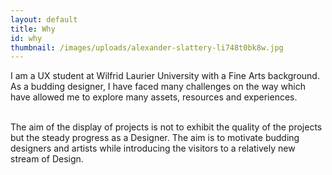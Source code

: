 ```yaml
---
layout: default
title: Why
id: why
thumbnail: /images/uploads/alexander-slattery-li748t0bk8w.jpg
---
```

I am a UX student at Wilfrid Laurier University with a Fine Arts background. As a budding designer, I have faced many challenges on the way which have allowed me to explore many assets, resources and experiences.

<br>The aim of the display  of projects is not to exhibit the quality of the projects but the steady progress as a Designer. The aim is to motivate budding designers and artists while introducing the visitors to a relatively new stream of Design. <br><br>
